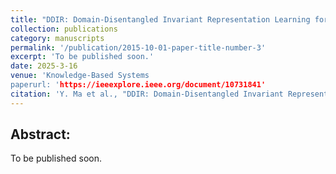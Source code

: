 ```yaml
---
title: "DDIR: Domain-Disentangled Invariant Representation Learning for Tailored Predictions"
collection: publications
category: manuscripts
permalink: '/publication/2015-10-01-paper-title-number-3'
excerpt: 'To be published soon.'
date: 2025-3-16
venue: 'Knowledge-Based Systems
paperurl: 'https://ieeexplore.ieee.org/document/10731841'
citation: 'Y. Ma et al., "DDIR: Domain-Disentangled Invariant Representation Learning for Tailored Predictions," in Knowledge-Based Systems 2025.'
---
```


## Abstract:

To be published soon.


